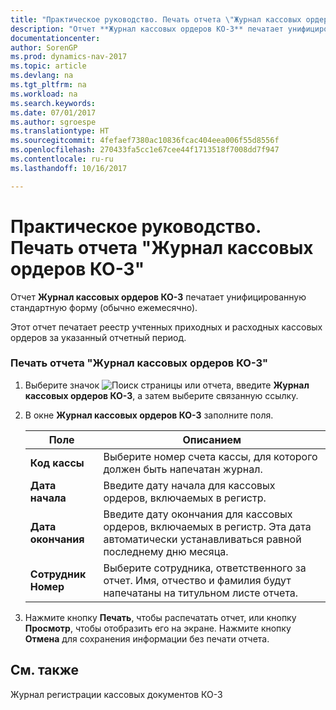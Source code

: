 ```yaml
---
title: "Практическое руководство. Печать отчета \"Журнал кассовых ордеров КО-3\""
description: "Отчет **Журнал кассовых ордеров КО-3** печатает унифицированную стандартную форму (обычно ежемесячно)."
documentationcenter: 
author: SorenGP
ms.prod: dynamics-nav-2017
ms.topic: article
ms.devlang: na
ms.tgt_pltfrm: na
ms.workload: na
ms.search.keywords: 
ms.date: 07/01/2017
ms.author: sgroespe
ms.translationtype: HT
ms.sourcegitcommit: 4fefaef7380ac10836fcac404eea006f55d8556f
ms.openlocfilehash: 270433fa5cc1e67cee44f1713518f7008dd7f947
ms.contentlocale: ru-ru
ms.lasthandoff: 10/16/2017

---
```

# <a name="how-to-print-the-cash-order-journal-co-3-report"></a>Практическое руководство. Печать отчета "Журнал кассовых ордеров КО-3"
Отчет **Журнал кассовых ордеров КО-3** печатает унифицированную стандартную форму (обычно ежемесячно).  
  
 Этот отчет печатает реестр учтенных приходных и расходных кассовых ордеров за указанный отчетный период.  
  
### <a name="to-print-the-cash-order-journal-co-3-report"></a>Печать отчета "Журнал кассовых ордеров КО-3"  
  
1.  Выберите значок ![Поиск страницы или отчета](media/ui-search/search_small.png "Значок поиска страницы или отчета"), введите **Журнал кассовых ордеров КО-3**, а затем выберите связанную ссылку.  
  
2.  В окне **Журнал кассовых ордеров КО-3** заполните поля.  
  
    |Поле|Описанием|  
    |---------------------------------|---------------------------------------|  
    |**Код кассы**|Выберите номер счета кассы, для которого должен быть напечатан журнал.|  
    |**Дата начала**|Введите дату начала для кассовых ордеров, включаемых в регистр.|  
    |**Дата окончания**|Введите дату окончания для кассовых ордеров, включаемых в регистр. Эта дата автоматически устанавливаться равной последнему дню месяца.|  
    |**Сотрудник Номер**|Выберите сотрудника, ответственного за отчет. Имя, отчество и фамилия будут напечатаны на титульном листе отчета.|  
  
3.  Нажмите кнопку **Печать**, чтобы распечатать отчет, или кнопку **Просмотр**, чтобы отобразить его на экране. Нажмите кнопку **Отмена** для сохранения информации без печати отчета.  
  
## <a name="see-also"></a>См. также  
 Журнал регистрации кассовых документов КО-3
